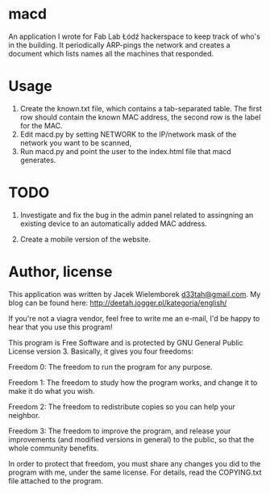 macd
====

An application I wrote for Fab Lab Łódź hackerspace to keep track of who's in
the building. It periodically ARP-pings the network and creates a document
which lists names all the machines that responded.

Usage
=====

1. Create the known.txt file, which contains a tab-separated table. The first
row should contain the known MAC address, the second row is the label for the
MAC.
2. Edit macd.py by setting NETWORK to the IP/network mask of the network you
want to be scanned,
3. Run macd.py and point the user to the index.html file that macd generates.

TODO
====

1. Investigate and fix the bug in the admin panel related to assingning an
existing device to an automatically added MAC address.

2. Create a mobile version of the website.

Author, license
===============

This application was written by Jacek Wielemborek <d33tah@gmail.com>. My blog
can be found here: http://deetah.jogger.pl/kategoria/english/

If you're not a viagra vendor, feel free to write me an e-mail, I'd be happy
to hear that you use this program!

This program is Free Software and is protected by GNU General Public License
version 3. Basically, it gives you four freedoms:


Freedom 0: The freedom to run the program for any purpose.

Freedom 1: The freedom to study how the program works, and change it to make
    it do what you wish.

Freedom 2: The freedom to redistribute copies so you can help your neighbor.

Freedom 3: The freedom to improve the program, and release your improvements
    (and modified versions in general) to the public, so that the whole
     community benefits.

In order to protect that freedom, you must share any changes you did to the
program with me, under the same license. For details, read the COPYING.txt
file attached to the program.
